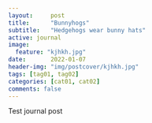 ```yaml
---
layout:     post
title:      "Bunnyhogs"
subtitle:   "Hedgehogs wear bunny hats"
active: journal
image:
  feature: "kjhkh.jpg"
date:       2022-01-07
header-img: "img/postcover/kjhkh.jpg"
tags: [tag01, tag02]
categories: [cat01, cat02]
comments: false
---
```




<p>Test journal post</p>

